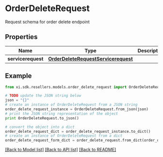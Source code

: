 # OrderDeleteRequest

Request schema for order delete endpoint

## Properties

Name | Type | Description | Notes
------------ | ------------- | ------------- | -------------
**servicerequest** | [**OrderDeleteRequestServicerequest**](OrderDeleteRequestServicerequest.md) |  | [optional] 

## Example

```python
from xi.sdk.resellers.models.order_delete_request import OrderDeleteRequest

# TODO update the JSON string below
json = "{}"
# create an instance of OrderDeleteRequest from a JSON string
order_delete_request_instance = OrderDeleteRequest.from_json(json)
# print the JSON string representation of the object
print OrderDeleteRequest.to_json()

# convert the object into a dict
order_delete_request_dict = order_delete_request_instance.to_dict()
# create an instance of OrderDeleteRequest from a dict
order_delete_request_form_dict = order_delete_request.from_dict(order_delete_request_dict)
```
[[Back to Model list]](../README.md#documentation-for-models) [[Back to API list]](../README.md#documentation-for-api-endpoints) [[Back to README]](../README.md)


